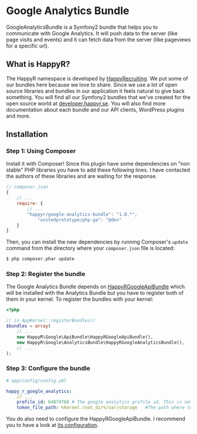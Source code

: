 Google Analytics Bundle
=======================

GoogleAnalyticsBundle is a Symfony2 bundle that helps you to communicate with Google Analytics. It will
push data to the server (like page visits and events) and it can fetch data from the server (like pageviews for a
specific url).


What is HappyR?
---------------
The HappyR namespace is developed by [HappyRecruiting][1]. We put some of our bundles here because we love to share.
Since we use a lot of open source libraries and bundles in our application it feels natural to give back something.
You will find all our Symfony2 bundles that we've created for the open source world at [developer.happyr.se][2]. You
will also find more documentation about each bundle and our API clients, WordPress plugins and more.



Installation
------------

### Step 1: Using Composer

Install it with Composer! Since this plugin have some dependencies on "non stable" PHP libraries you have to add these
following lines. I have contacted the authors of these libraries and are waiting for the response.

```js
// composer.json
{
    // ...
    require: {
        // ...
        "happyr/google-analytics-bundle": "1.0.*",
            "unitedprototype/php-ga": "@dev"
    }
}
```

Then, you can install the new dependencies by running Composer's ``update``
command from the directory where your ``composer.json`` file is located:

```bash
$ php composer.phar update
```

### Step 2: Register the bundle

The Google Analytics Bundle depends on [HappyRGoogleApiBundle][3] which will be installed with the Analytics Bundle but
you have to register both of them in your kernel. To register the bundles with your kernel:

```php
<?php

// in AppKernel::registerBundles()
$bundles = array(
    // ...
    new HappyR\Google\ApiBundle\HappyRGoogleApiBundle(),
    new HappyR\Google\AnalyticsBundle\HappyRGoogleAnalyticsBundle(),
    // ...
);
```

### Step 3: Configure the bundle

``` yaml
# app/config/config.yml

happy_r_google_analytics:
    // ...
    profile_id: 64874768 # The google analytics profile id. This is not the same as the tracking code.
    token_file_path: %kernel.root_dir%/var/storage   #The path where to save a temporary token
```

You do also need to configure the HappyRGoogleApiBundle. I recommend you to have a look at [its configuration][3].


[1]: http://happyrecruiting.se
[2]: http://developer.happyr.se
[3]: http://developer.happyr.se/symfony2-bundles/google-api-bundle
